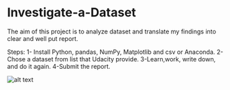 # Investigate-a-Dataset
The aim of this project is to analyze dataset and translate my findings into clear and well put report.

 
Steps:
1- Install Python, pandas, NumPy, Matplotlib and csv or Anaconda.
2-Chose a dataset from list that Udacity provide.
3-Learn,work, write down, and do it again.
4-Submit the report.


![alt text](https://drive.google.com/file/d/1ihIBRYNHuvK1cSO7WcOnNEtSrygz6PWR/view.png)
